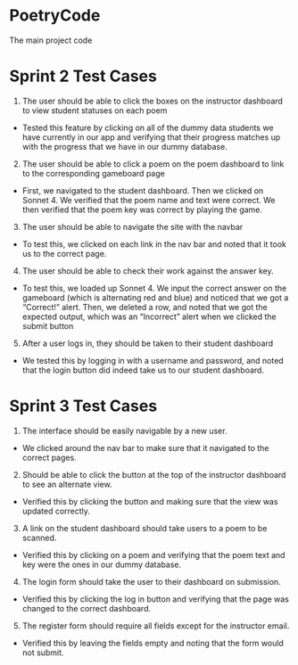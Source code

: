 # PoetryCode
The main project code

# Sprint 2 Test Cases
1. The user should be able to click the boxes on the instructor dashboard to view student statuses on each poem
    
 - Tested this feature by clicking on all of the dummy data students we have currently in our app and verifying that their progress matches up with the progress that we have in our dummy database.


2. The user should be able to click a poem on the poem dashboard to link to the corresponding gameboard page

  - First, we navigated to the student dashboard. Then we clicked on Sonnet 4. We verified that the poem name and text were correct. We then verified that the poem key was correct by playing the game.


3. The user should be able to navigate the site with the navbar
  
  - To test this, we clicked on each link in the nav bar and noted that it took us to the correct page.


4. The user should be able to check their work against the answer key.
  
  - To test this, we loaded up Sonnet 4. We input the correct answer on the gameboard (which is alternating red and blue) and noticed that we got a “Correct!” alert. Then, we deleted a row, and noted that we got the expected output, which was an “Incorrect” alert when we clicked the submit button


5. After a user logs in, they should be taken to their student dashboard

  - We tested this by logging in with a username and password, and noted that the login button did indeed take us to our student dashboard.


# Sprint 3 Test Cases
1. The interface should be easily navigable by a new user.

  - We clicked around the nav bar to make sure that it navigated to the correct pages.

2. Should be able to click the button at the top of the instructor dashboard to see an alternate view.

  - Verified this by clicking the button and making sure that the view was updated correctly.

3. A link on the student dashboard should take users to a poem to be scanned.

  - Verified this by clicking on a poem and verifying that the poem text and key were the ones in our dummy database.

4. The login form should take the user to their dashboard on submission.

  - Verified this by clicking the log in button and verifying that the page was changed to the correct dashboard.

5. The register form should require all fields except for the instructor email.

  - Verified this by leaving the fields empty and noting that the form would not submit.
